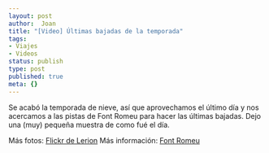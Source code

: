 ```yaml
---
layout: post
author:  Joan
title: "[Video] Últimas bajadas de la temporada"
tags:
- Viajes
- Videos
status: publish
type: post
published: true
meta: {}
---
```

Se acabó la temporada de nieve, así que aprovechamos el último día y nos acercamos a las pistas de Font Romeu para hacer las últimas bajadas. Dejo una (muy) pequeña muestra de como fué el día.
<object type="application/x-shockwave-flash" width="500" height="375" data="http://vimeo.com/moogaloop.swf?clip_id=209546&amp;server=vimeo.com&amp;fullscreen=1&amp;show_title=1&amp;show_byline=0&amp;show_portrait=0&amp;color=679AF1">	<param name="quality" value="best" />	<param name="allowfullscreen" value="true" />	<param name="scale" value="showAll" />	<param name="movie" value="http://vimeo.com/moogaloop.swf?clip_id=209546&amp;server=vimeo.com&amp;fullscreen=1&amp;show_title=1&amp;show_byline=0&amp;show_portrait=0&amp;color=679AF1" /></object>

Más fotos: <a href="http://www.flickr.com/photos/lerion/">Flickr de Lerion</a>
Más información: <a href="http://www.lespyrenees.net/fr/station,16,Font-Romeu-Pyrenees-2000.html">Font Romeu</a>

